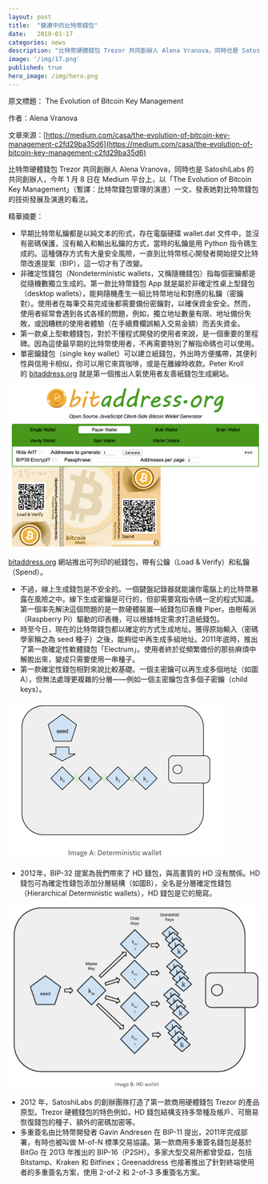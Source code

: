```yaml
---
layout: post
title:  "變遷中的比特幣錢包"
date:   2019-01-17
categories: news
description: "比特幣硬體錢包 Trezor 共同創辦人 Alena Vranova，同時也是 SatoshiLabs 的共同創辦人，今年 1 月 8 日在 Medium 平台上，以「The Evolution of Bitcoin Key Management」（暫譯：比特幣錢包管理的演進）一文，發表她對比特幣錢包的技術發展及演進的看法。"
image: '/img/17.png'
published: true
hero_image: /img/hero.png
---
```


原文標題： The Evolution of Bitcoin Key Management

作者：Alena Vranova

文章來源：[https://medium.com/casa/the-evolution-of-bitcoin-key-management-c2fd29ba35d6](https://medium.com/casa/the-evolution-of-bitcoin-key-management-c2fd29ba35d6)

比特幣硬體錢包 Trezor 共同創辦人 Alena Vranova，同時也是 SatoshiLabs 的共同創辦人，今年 1 月 8 日在 Medium 平台上，以「The Evolution of Bitcoin Key Management」（暫譯：比特幣錢包管理的演進）一文，發表她對比特幣錢包的技術發展及演進的看法。

精華摘要：

* 早期比特幣私鑰都是以純文本的形式，存在電腦硬碟 wallet.dat 文件中，並沒有密碼保護，沒有輸入和輸出私鑰的方式，當時的私鑰是用 Python 指令碼生成的。這種儲存方式有大量安全風險，一直到比特幣核心開發者開始提交比特幣改進提案（BIP），這一切才有了改變。
* 非確定性錢包（Nondeterministic wallets，又稱隨機錢包）指每個密鑰都是從隨機數獨立生成的。第一款比特幣錢包 App 就是屬於非確定性桌上型錢包（desktop wallets），能夠隨機產生一組比特幣地址和對應的私鑰（密鑰對）。使用者在每筆交易完成後都需要備份密鑰對，以確保資金安全。然而，使用者經常會遇到各式各樣的問題，例如，獨立地址數量有限、地址備份失敗，或因糟糕的使用者體驗（在手續費欄誤輸入交易金額）而丟失資金。
* 第一款桌上型軟體錢包，對於不懂程式開發的使用者來說，是一個重要的里程碑。因為這使最早期的比特幣使用者，不再需要特別了解指命碼也可以使用。
* 單密鑰錢包（single key wallet）可以建立紙錢包，外出時方便攜帶，其便利性與信用卡相似，你可以用它來買咖啡，或是在離線時收款。Peter Kroll 的 [bitaddress.org](http://bitaddress.org/) 就是第一個推出人氣使用者友善紙錢包生成網站。

![](/img/14.png)

[bitaddress.org](http://bitaddress.org/) 網站推出可列印的紙錢包，帶有公鑰（Load & Verify）和私鑰（Spend）。

* 不過，線上生成錢包是不安全的。一個鍵盤記錄器就能讓你電腦上的比特幣暴露在風險之中。線下生成密鑰是可行的，但卻需要寫指令碼一定的程式知識。第一個率先解決這個問題的是一款硬體裝置––紙錢包印表機 Piper。由樹莓派（Raspberry Pi）驅動的印表機，可以根據特定需求打造紙錢包。
* 時至今日，現在的比特幣錢包都以確定的方式生成地址。獲得原始輸入（密碼學家稱之為 seed 種子）之後，能夠從中再生成多組地址。2011年底時，推出了第一款確定性軟體錢包「Electrum」。使用者終於從頻繁備份的那些麻煩中解脫出來，變成只需要使用一串種子。
* 第一款確定性錢包相對來說比較基礎。一個主密鑰可以再生成多個地址（如圖A），但無法處理更複雜的分層——例如一個主密鑰包含多個子密鑰（child keys）。

![](/img/15.png)

* 2012年，BIP-32 提案為我們帶來了 HD 錢包，與高畫質的 HD 沒有關係。HD 錢包可為確定性錢包添加分層結構（如圖B），全名是分層確定性錢包（Hierarchical Deterministic wallets），HD 錢包是它的簡寫。

![](/img/16.png)

* 2012 年，SatoshiLabs 的創辦團隊打造了第一款商用硬體錢包 Trezor 的產品原型。Trezor 硬體錢包的特色例如，HD 錢包結構支持多幣種及帳戶、可簡易恢復錢包的種子、額外的密碼加密等。
* 多重簽名由比特幣開發者 Gavin Andresen 在 BIP-11 提出，2011年完成部署，有時也被叫做 M-of-N 標準交易協議。第一款商用多重簽名錢包是基於 BitGo 在 2013 年推出的 BIP-16（P2SH）。多家大型交易所都曾受益，包括 Bitstamp、Kraken 和 Bitfinex；Greenaddress 也接著推出了針對終端使用者的多重簽名方案，使用 2-of-2 和 2-of-3 多重簽名方案。